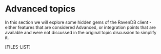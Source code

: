 # Advanced topics

In this section we will explore some hidden gems of the RavenDB client - either features that are considered Advanced, or integration points that are available and were not discussed in the original topic discussion to simplify it.

[FILES-LIST]